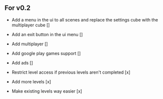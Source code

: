 ## For v0.2

- Add a menu in the ui to all scenes and replace the settings cube with the multiplayer cube []
- Add an exit button in the ui menu []
- Add multiplayer []
- Add google play games support []
- Add ads []


- Restrict level access if previous levels aren't completed [x]
- Add more levels [x]
- Make existing levels way easier [x]